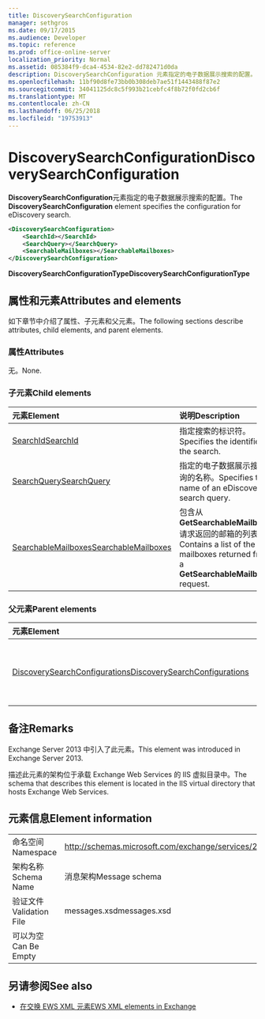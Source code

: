 ```yaml
---
title: DiscoverySearchConfiguration
manager: sethgros
ms.date: 09/17/2015
ms.audience: Developer
ms.topic: reference
ms.prod: office-online-server
localization_priority: Normal
ms.assetid: 085384f9-dca4-4534-82e2-dd782471d0da
description: DiscoverySearchConfiguration 元素指定的电子数据展示搜索的配置。
ms.openlocfilehash: 11bf90d8fe73bb0b308deb7ae51f1443488f87e2
ms.sourcegitcommit: 34041125dc8c5f993b21cebfc4f8b72f0fd2cb6f
ms.translationtype: MT
ms.contentlocale: zh-CN
ms.lasthandoff: 06/25/2018
ms.locfileid: "19753913"
---
```

# <a name="discoverysearchconfiguration"></a><span data-ttu-id="989df-103">DiscoverySearchConfiguration</span><span class="sxs-lookup"><span data-stu-id="989df-103">DiscoverySearchConfiguration</span></span>

<span data-ttu-id="989df-104">**DiscoverySearchConfiguration**元素指定的电子数据展示搜索的配置。</span><span class="sxs-lookup"><span data-stu-id="989df-104">The **DiscoverySearchConfiguration** element specifies the configuration for eDiscovery search.</span></span> 
  
```XML
<DiscoverySearchConfiguration>
    <SearchId></SearchId>
    <SearchQuery></SearchQuery>
    <SearchableMailboxes></SearchableMailboxes>
</DiscoverySearchConfiguration>
```

 <span data-ttu-id="989df-105">**DiscoverySearchConfigurationType**</span><span class="sxs-lookup"><span data-stu-id="989df-105">**DiscoverySearchConfigurationType**</span></span>
## <a name="attributes-and-elements"></a><span data-ttu-id="989df-106">属性和元素</span><span class="sxs-lookup"><span data-stu-id="989df-106">Attributes and elements</span></span>

<span data-ttu-id="989df-107">如下章节中介绍了属性、子元素和父元素。</span><span class="sxs-lookup"><span data-stu-id="989df-107">The following sections describe attributes, child elements, and parent elements.</span></span>
  
### <a name="attributes"></a><span data-ttu-id="989df-108">属性</span><span class="sxs-lookup"><span data-stu-id="989df-108">Attributes</span></span>

<span data-ttu-id="989df-109">无。</span><span class="sxs-lookup"><span data-stu-id="989df-109">None.</span></span>
  
### <a name="child-elements"></a><span data-ttu-id="989df-110">子元素</span><span class="sxs-lookup"><span data-stu-id="989df-110">Child elements</span></span>

|<span data-ttu-id="989df-111">**元素**</span><span class="sxs-lookup"><span data-stu-id="989df-111">**Element**</span></span>|<span data-ttu-id="989df-112">**说明**</span><span class="sxs-lookup"><span data-stu-id="989df-112">**Description**</span></span>|
|:-----|:-----|
|[<span data-ttu-id="989df-113">SearchId</span><span class="sxs-lookup"><span data-stu-id="989df-113">SearchId</span></span>](searchid.md) <br/> |<span data-ttu-id="989df-114">指定搜索的标识符。</span><span class="sxs-lookup"><span data-stu-id="989df-114">Specifies the identifier of the search.</span></span>  <br/> |
|[<span data-ttu-id="989df-115">SearchQuery</span><span class="sxs-lookup"><span data-stu-id="989df-115">SearchQuery</span></span>](searchquery.md) <br/> |<span data-ttu-id="989df-116">指定的电子数据展示搜索查询的名称。</span><span class="sxs-lookup"><span data-stu-id="989df-116">Specifies the name of an eDiscovery search query.</span></span>  <br/> |
|[<span data-ttu-id="989df-117">SearchableMailboxes</span><span class="sxs-lookup"><span data-stu-id="989df-117">SearchableMailboxes</span></span>](searchablemailboxes.md) <br/> |<span data-ttu-id="989df-118">包含从**GetSearchableMailboxes**请求返回的邮箱的列表。</span><span class="sxs-lookup"><span data-stu-id="989df-118">Contains a list of the mailboxes returned from a **GetSearchableMailboxes** request.</span></span>  <br/> |
   
### <a name="parent-elements"></a><span data-ttu-id="989df-119">父元素</span><span class="sxs-lookup"><span data-stu-id="989df-119">Parent elements</span></span>

|<span data-ttu-id="989df-120">**元素**</span><span class="sxs-lookup"><span data-stu-id="989df-120">**Element**</span></span>|<span data-ttu-id="989df-121">**说明**</span><span class="sxs-lookup"><span data-stu-id="989df-121">**Description**</span></span>|
|:-----|:-----|
|[<span data-ttu-id="989df-122">DiscoverySearchConfigurations</span><span class="sxs-lookup"><span data-stu-id="989df-122">DiscoverySearchConfigurations</span></span>](discoverysearchconfigurations.md) <br/> |<span data-ttu-id="989df-123">指定**DiscoverySearchConfiguration**元素的数组。</span><span class="sxs-lookup"><span data-stu-id="989df-123">Specifies an array of **DiscoverySearchConfiguration** elements.</span></span>  <br/> |
   
## <a name="remarks"></a><span data-ttu-id="989df-124">备注</span><span class="sxs-lookup"><span data-stu-id="989df-124">Remarks</span></span>

<span data-ttu-id="989df-125">Exchange Server 2013 中引入了此元素。</span><span class="sxs-lookup"><span data-stu-id="989df-125">This element was introduced in Exchange Server 2013.</span></span>
  
<span data-ttu-id="989df-126">描述此元素的架构位于承载 Exchange Web Services 的 IIS 虚拟目录中。</span><span class="sxs-lookup"><span data-stu-id="989df-126">The schema that describes this element is located in the IIS virtual directory that hosts Exchange Web Services.</span></span>
  
## <a name="element-information"></a><span data-ttu-id="989df-127">元素信息</span><span class="sxs-lookup"><span data-stu-id="989df-127">Element information</span></span>

|||
|:-----|:-----|
|<span data-ttu-id="989df-128">命名空间</span><span class="sxs-lookup"><span data-stu-id="989df-128">Namespace</span></span>  <br/> |http://schemas.microsoft.com/exchange/services/2006/messages  <br/> |
|<span data-ttu-id="989df-129">架构名称</span><span class="sxs-lookup"><span data-stu-id="989df-129">Schema Name</span></span>  <br/> |<span data-ttu-id="989df-130">消息架构</span><span class="sxs-lookup"><span data-stu-id="989df-130">Message schema</span></span>  <br/> |
|<span data-ttu-id="989df-131">验证文件</span><span class="sxs-lookup"><span data-stu-id="989df-131">Validation File</span></span>  <br/> |<span data-ttu-id="989df-132">messages.xsd</span><span class="sxs-lookup"><span data-stu-id="989df-132">messages.xsd</span></span>  <br/> |
|<span data-ttu-id="989df-133">可以为空</span><span class="sxs-lookup"><span data-stu-id="989df-133">Can Be Empty</span></span>  <br/> ||
   
## <a name="see-also"></a><span data-ttu-id="989df-134">另请参阅</span><span class="sxs-lookup"><span data-stu-id="989df-134">See also</span></span>

- [<span data-ttu-id="989df-135">在交换 EWS XML 元素</span><span class="sxs-lookup"><span data-stu-id="989df-135">EWS XML elements in Exchange</span></span>](ews-xml-elements-in-exchange.md)

